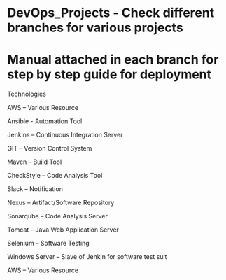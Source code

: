# DevOps_Projects - Check different branches for various projects 
# Manual attached in each branch for step by step guide for deployment

Technologies

AWS – Various Resource

Ansible - Automation Tool

Jenkins – Continuous Integration Server

GIT – Version Control System

Maven – Build Tool

CheckStyle – Code Analysis Tool

Slack – Notification 

Nexus – Artifact/Software Repository 

Sonarqube – Code Analysis Server 

Tomcat – Java Web Application Server 

Selenium – Software Testing 

Windows Server – Slave of Jenkin for software test suit 

AWS – Various Resource  
